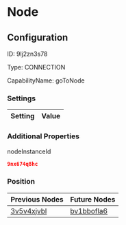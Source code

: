 # Node
## Configuration
ID:  9lj2zn3s78

Type: CONNECTION 

CapabilityName: goToNode

### Settings
| Setting | Value  |
| :------------------------ | ---------------------------------------- |
 




### Additional Properties
nodeInstanceId
 ```json 
9nx674q8hc
```




### Position
| Previous Nodes | Future Nodes |
| :------------- | ------------ |
| [3v5v4xjvbl](./3v5v4xjvbl.md) | [bv1bbofla6](./bv1bbofla6.md) |